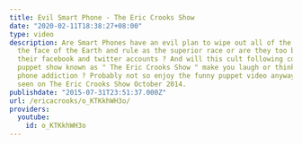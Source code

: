 ```yaml
---
title: Evil Smart Phone - The Eric Crooks Show
date: "2020-02-11T18:38:27+08:00"
type: video
description: Are Smart Phones have an evil plan to wipe out all of the Humans off
  the face of the Earth and rule as the superior race or are they too busy checking
  their facebook and twitter accounts ? And will this cult following comedy web series
  puppet show known as " The Eric Crooks Show " make you laugh or think about smart
  phone addiction ? Probably not so enjoy the funny puppet video anyway. Originally
  seen on The Eric Crooks Show October 2014.
publishdate: "2015-07-31T23:51:37.000Z"
url: /ericacrooks/o_KTKkhWH3o/
providers:
  youtube:
    id: o_KTKkhWH3o
---
```

